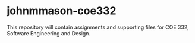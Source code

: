 # johnmmason-coe332

This repository will contain assignments and supporting files for COE 332, Software Engineering and Design.
